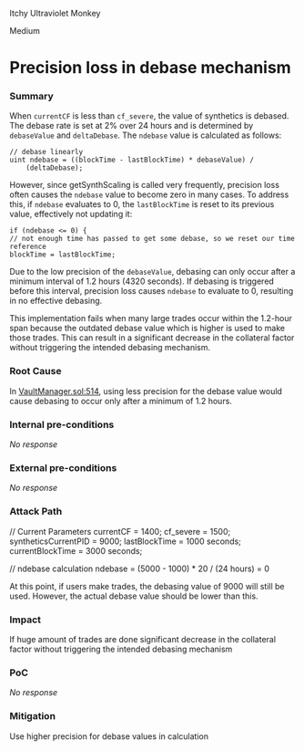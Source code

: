 Itchy Ultraviolet Monkey

Medium

# Precision loss in debase mechanism

### Summary

When `currentCF` is less than `cf_severe`, the value of synthetics is debased. The debase rate is set at 2% over 24 hours and is determined by `debaseValue` and `deltaDebase`. The `ndebase` value is calculated as follows:

```solidity
// debase linearly
uint ndebase = ((blockTime - lastBlockTime) * debaseValue) /
    (deltaDebase);
```

However, since getSynthScaling is called very frequently, precision loss often causes the `ndebase` value to become zero in many cases. To address this, if `ndebase` evaluates to 0, the `lastBlockTime` is reset to its previous value, effectively not updating it:

```solidity
if (ndebase <= 0) {
// not enough time has passed to get some debase, so we reset our time reference
blockTime = lastBlockTime;
```

Due to the low precision of the `debaseValue`, debasing can only occur after a minimum interval of 1.2 hours (4320 seconds). If debasing is triggered before this interval, precision loss causes `ndebase` to evaluate to 0, resulting in no effective debasing.

This implementation fails when many large trades occur within the 1.2-hour span because the outdated debase value which is higher is used to make those trades. This can result in a significant decrease in the collateral factor without triggering the intended debasing mechanism.

### Root Cause

In [VaultManager.sol:514](https://github.com/sherlock-audit/2024-12-numa-audit/blob/main/Numa/contracts/NumaProtocol/VaultManager.sol#L514), using less precision for the debase value would cause debasing to occur only after a minimum of 1.2 hours.

### Internal pre-conditions

_No response_

### External pre-conditions

_No response_

### Attack Path

// Current Parameters
currentCF = 1400;
cf_severe = 1500;
syntheticsCurrentPID = 9000;
lastBlockTime = 1000 seconds;
currentBlockTime = 3000 seconds;

// ndebase calculation
ndebase = (5000 - 1000) * 20 / (24 hours) = 0

At this point, if users make trades, the debasing value of 9000 will still be used. However, the actual debase value should be lower than this.

### Impact

If huge amount of trades are done significant decrease in the collateral factor without triggering the intended debasing mechanism

### PoC

_No response_

### Mitigation

Use higher precision for debase values in calculation